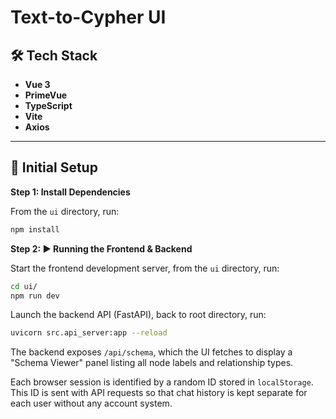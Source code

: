 # Text-to-Cypher UI

## 🛠 Tech Stack

- **Vue 3**
- **PrimeVue**
- **TypeScript**
- **Vite**
- **Axios**

---

## 🚀 Initial Setup

**Step 1: Install Dependencies**

From the `ui` directory, run:

```bash
npm install
```

**Step 2: ▶️ Running the Frontend & Backend**

Start the frontend development server, from the `ui` directory, run:
```bash
cd ui/
npm run dev
```

Launch the backend API (FastAPI), back to root directory, run:
```bash
uvicorn src.api_server:app --reload
```

The backend exposes `/api/schema`, which the UI fetches to display a "Schema Viewer" panel listing all node labels and relationship types.

Each browser session is identified by a random ID stored in `localStorage`. This
ID is sent with API requests so that chat history is kept separate for each user
without any account system.

